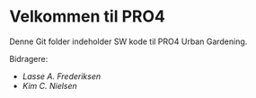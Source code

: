 # Velkommen til PRO4
Denne Git folder indeholder SW kode til PRO4 Urban Gardening.

Bidragere:
- _Lasse A. Frederiksen_
- _Kim C. Nielsen_
